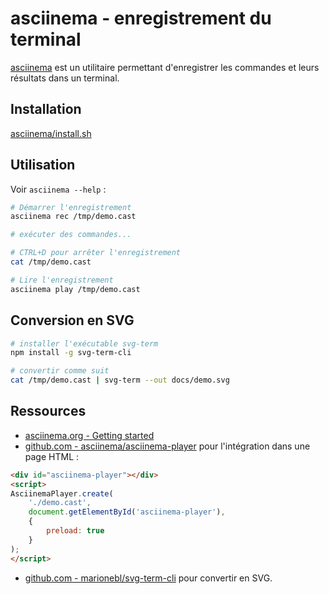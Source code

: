 # asciinema - enregistrement du terminal

[asciinema](https://asciinema.org/) est un utilitaire permettant d'enregistrer les commandes et leurs résultats dans un terminal.

## Installation

[asciinema/install.sh](install.sh)

## Utilisation

Voir `asciinema --help` :

```bash
# Démarrer l'enregistrement
asciinema rec /tmp/demo.cast

# exécuter des commandes...

# CTRL+D pour arrêter l'enregistrement
cat /tmp/demo.cast

# Lire l'enregistrement
asciinema play /tmp/demo.cast
```

## Conversion en SVG

```bash
# installer l'exécutable svg-term
npm install -g svg-term-cli

# convertir comme suit
cat /tmp/demo.cast | svg-term --out docs/demo.svg
```

## Ressources

* [asciinema.org - Getting started](https://asciinema.org/docs/getting-started)
* [github.com - asciinema/asciinema-player](https://github.com/asciinema/asciinema-player/tree/master#readme) pour l'intégration dans une page HTML :

```html
<div id="asciinema-player"></div>
<script>
AsciinemaPlayer.create(
    './demo.cast', 
    document.getElementById('asciinema-player'),
    {
        preload: true
    }
);
</script>
```

* [github.com - marionebl/svg-term-cli](https://github.com/marionebl/svg-term-cli) pour convertir en SVG.



